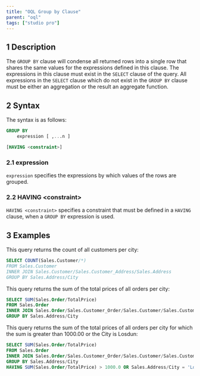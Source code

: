 ```yaml
---
title: "OQL Group by Clause"
parent: "oql"
tags: ["studio pro"]
---
```


## 1 Description

The `GROUP BY` clause will condense all returned rows into a single row that shares the same values for the expressions defined in this clause. The expressions in this clause must exist in the `SELECT` clause of the query. All expressions in the `SELECT` clause which do not exist in the `GROUP BY` clause must be either an aggregation or the result an aggregate function.

## 2 Syntax

The syntax is as follows:

```sql
GROUP BY
	expression [ ,...n ]

[HAVING <constraint>]
```

### 2.1 expression

`expression` specifies the expressions by which values of the rows are grouped.

### 2.2 HAVING \<constraint\>

`HAVING <constraint>` specifies a constraint that must be defined in a `HAVING` clause, when a `GROUP BY` expression is used.

## 3 Examples

This query returns the count of all customers per city:

```sql
SELECT COUNT(Sales.Customer/*)
FROM Sales.Customer
INNER JOIN Sales.Customer/Sales.Customer_Address/Sales.Address
GROUP BY Sales.Address/City
```

This query returns the sum of the total prices of all orders per city:

```sql
SELECT SUM(Sales.Order/TotalPrice)
FROM Sales.Order
INNER JOIN Sales.Order/Sales.Customer_Order/Sales.Customer/Sales.Customer_Address/Sales.Address
GROUP BY Sales.Address/City
```

This query returns the sum of the total prices of all orders per city for which the sum is greater than 1000.00 or the City is Losdun:

```sql
SELECT SUM(Sales.Order/TotalPrice)
FROM Sales.Order
INNER JOIN Sales.Order/Sales.Customer_Order/Sales.Customer/Sales.Customer_Address/Sales.Address
GROUP BY Sales.Address/City
HAVING SUM(Sales.Order/TotalPrice) > 1000.0 OR Sales.Address/City = 'Losdun'
```

